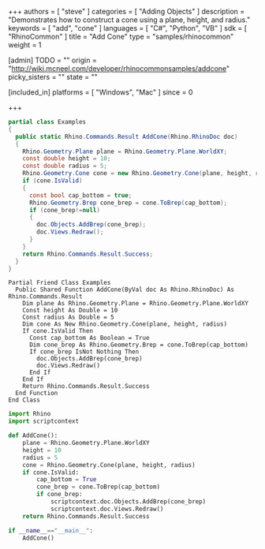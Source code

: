 +++
authors = [ "steve" ]
categories = [ "Adding Objects" ]
description = "Demonstrates how to construct a cone using a plane, height, and radius."
keywords = [ "add", "cone" ]
languages = [ "C#", "Python", "VB" ]
sdk = [ "RhinoCommon" ]
title = "Add Cone"
type = "samples/rhinocommon"
weight = 1

[admin]
TODO = ""
origin = "http://wiki.mcneel.com/developer/rhinocommonsamples/addcone"
picky_sisters = ""
state = ""

[included_in]
platforms = [ "Windows", "Mac" ]
since = 0

+++

<div class="codetab-content" id="cs">

```cs
partial class Examples
{
  public static Rhino.Commands.Result AddCone(Rhino.RhinoDoc doc)
  {
    Rhino.Geometry.Plane plane = Rhino.Geometry.Plane.WorldXY;
    const double height = 10;
    const double radius = 5;
    Rhino.Geometry.Cone cone = new Rhino.Geometry.Cone(plane, height, radius);
    if (cone.IsValid)
    {
      const bool cap_bottom = true;
      Rhino.Geometry.Brep cone_brep = cone.ToBrep(cap_bottom);
      if (cone_brep!=null)
      {
        doc.Objects.AddBrep(cone_brep);
        doc.Views.Redraw();
      }
    }
    return Rhino.Commands.Result.Success;
  }
}
```

</div>


<div class="codetab-content" id="vb">

```vbnet
Partial Friend Class Examples
  Public Shared Function AddCone(ByVal doc As Rhino.RhinoDoc) As Rhino.Commands.Result
	Dim plane As Rhino.Geometry.Plane = Rhino.Geometry.Plane.WorldXY
	Const height As Double = 10
	Const radius As Double = 5
	Dim cone As New Rhino.Geometry.Cone(plane, height, radius)
	If cone.IsValid Then
	  Const cap_bottom As Boolean = True
	  Dim cone_brep As Rhino.Geometry.Brep = cone.ToBrep(cap_bottom)
	  If cone_brep IsNot Nothing Then
		doc.Objects.AddBrep(cone_brep)
		doc.Views.Redraw()
	  End If
	End If
	Return Rhino.Commands.Result.Success
  End Function
End Class
```

</div>


<div class="codetab-content" id="py">

```python
import Rhino
import scriptcontext

def AddCone():
    plane = Rhino.Geometry.Plane.WorldXY
    height = 10
    radius = 5
    cone = Rhino.Geometry.Cone(plane, height, radius)
    if cone.IsValid:
        cap_bottom = True
        cone_brep = cone.ToBrep(cap_bottom)
        if cone_brep:
            scriptcontext.doc.Objects.AddBrep(cone_brep)
            scriptcontext.doc.Views.Redraw()
    return Rhino.Commands.Result.Success

if __name__=="__main__":
    AddCone()
```

</div>
